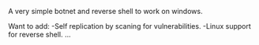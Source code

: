 A very simple botnet and reverse shell to work on windows.

Want to add:
  -Self replication by scaning for vulnerabilities.
  -Linux support for reverse shell.
  ...
